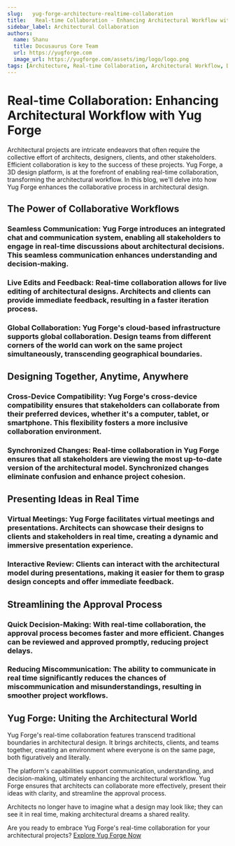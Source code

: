 ```yaml
---
slug:   yug-forge-architecture-realtime-collaboration
title:   Real-time Collaboration - Enhancing Architectural Workflow with Yug Forge
sidebar_label: Architectural Collaboration
authors:
  name: Shanu
  title: Docusaurus Core Team
  url: https://yugforge.com
  image_url: https://yugforge.com/assets/img/logo/logo.png
tags: [Architecture, Real-time Collaboration, Architectural Workflow, Design Tools, Architectural Design Yug Forge, docusaurus]
---
```


# Real-time Collaboration: Enhancing Architectural Workflow with Yug Forge

Architectural projects are intricate endeavors that often require the collective effort of architects, designers, clients, and other stakeholders. Efficient collaboration is key to the success of these projects. Yug Forge, a 3D design platform, is at the forefront of enabling real-time collaboration, transforming the architectural workflow. In this blog, we'll delve into how Yug Forge enhances the collaborative process in architectural design.

## The Power of Collaborative Workflows

### **Seamless Communication**: Yug Forge introduces an integrated chat and communication system, enabling all stakeholders to engage in real-time discussions about architectural decisions. This seamless communication enhances understanding and decision-making.

### **Live Edits and Feedback**: Real-time collaboration allows for live editing of architectural designs. Architects and clients can provide immediate feedback, resulting in a faster iteration process.

### **Global Collaboration**: Yug Forge's cloud-based infrastructure supports global collaboration. Design teams from different corners of the world can work on the same project simultaneously, transcending geographical boundaries.

## Designing Together, Anytime, Anywhere

### **Cross-Device Compatibility**: Yug Forge's cross-device compatibility ensures that stakeholders can collaborate from their preferred devices, whether it's a computer, tablet, or smartphone. This flexibility fosters a more inclusive collaboration environment.

### **Synchronized Changes**: Real-time collaboration in Yug Forge ensures that all stakeholders are viewing the most up-to-date version of the architectural model. Synchronized changes eliminate confusion and enhance project cohesion.

## Presenting Ideas in Real Time

### **Virtual Meetings**: Yug Forge facilitates virtual meetings and presentations. Architects can showcase their designs to clients and stakeholders in real time, creating a dynamic and immersive presentation experience.

### **Interactive Review**: Clients can interact with the architectural model during presentations, making it easier for them to grasp design concepts and offer immediate feedback.

## Streamlining the Approval Process

### **Quick Decision-Making**: With real-time collaboration, the approval process becomes faster and more efficient. Changes can be reviewed and approved promptly, reducing project delays.

### **Reducing Miscommunication**: The ability to communicate in real time significantly reduces the chances of miscommunication and misunderstandings, resulting in smoother project workflows.

## Yug Forge: Uniting the Architectural World

Yug Forge's real-time collaboration features transcend traditional boundaries in architectural design. It brings architects, clients, and teams together, creating an environment where everyone is on the same page, both figuratively and literally.

The platform's capabilities support communication, understanding, and decision-making, ultimately enhancing the architectural workflow. Yug Forge ensures that architects can collaborate more effectively, present their ideas with clarity, and streamline the approval process.

Architects no longer have to imagine what a design may look like; they can see it in real time, making architectural dreams a shared reality.

Are you ready to embrace Yug Forge's real-time collaboration for your architectural projects?
 [Explore Yug Forge Now](https://www.yugforge.com)

